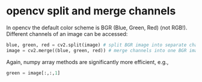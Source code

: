 # opencv split and merge channels

In opencv the default color scheme is BGR (Blue, Green, Red) (not RGB!).
Different channels of an image can be accessed:

```python
blue, green, red = cv2.split(image) # split BGR image into separate channels
image = cv2.merge((blue, green, red)) # merge channels into one BGR image
```


Again, numpy array methods are significantly more efficient, e.g.,

```python
green = image[:,:,1]
```

